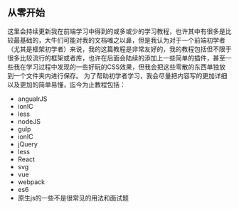 ## 从零开始
这里会持续更新我在前端学习中得到的或多或少的学习教程，也许其中有很多是比较最基础的，大牛们可能对我的文档嗤之以鼻，但是我认为对于一个前端初学者（尤其是框架初学者）来说，我的这篇教程是非常友好的，我的教程包括但不限于很多比较流行的框架或者库，也许在后面会陆续的添加上一些简单的插件，甚至一些我在学习过程中发现的一些好玩的CSS效果，但我会把这些零散的东西单独放到一个文件夹内进行保存。
为了帮助初学者学习，我会尽量把内容写的更加详细以及更加的简单易懂，迄今为止教程包括：
- angualrJS
- ionIC
- less
- nodeJS
- gulp
- ionIC
- jQuery
- less
- React
- svg
- vue
- webpack
- es6
- 原生js的一些不是很常见的用法和面试题
